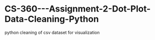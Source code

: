 # CS-360---Assignment-2-Dot-Plot-Data-Cleaning-Python
python cleaning of csv dataset for visualization
